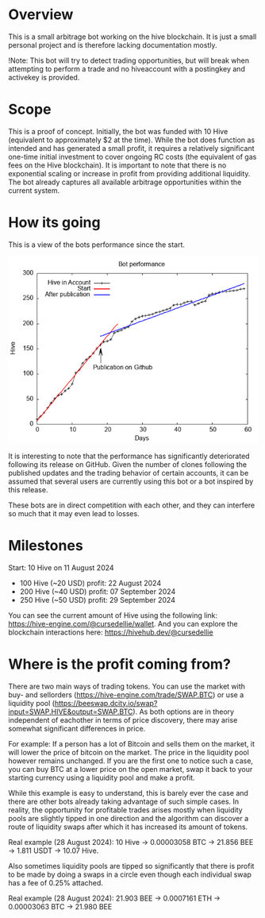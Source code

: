 # Overview
This is a small arbitrage bot working on the hive blockchain. It is just a small personal project and is therefore lacking documentation mostly.

!Note: This bot will try to detect trading opportunities, but will break when attempting to perform a trade and no hiveaccount with a postingkey and activekey is provided.

# Scope
This is a proof of concept. Initially, the bot was funded with 10 Hive (equivalent to approximately $2 at the time). While the bot does function as intended and has generated a small profit, it requires a relatively significant one-time initial investment to cover ongoing RC costs (the equivalent of gas fees on the Hive blockchain). It is important to note that there is no exponential scaling or increase in profit from providing additional liquidity. The bot already captures all available arbitrage opportunities within the current system.

# How its going

This is a view of the bots performance since the start.

![Arbitrage Performance](plot/plot.png)

It is interesting to note that the performance has significantly deteriorated following its release on GitHub. Given the number of clones following the published updates and the trading behavior of certain accounts, it can be assumed that several users are currently using this bot or a bot inspired by this release.

These bots are in direct competition with each other, and they can interfere so much that it may even lead to losses.

# Milestones
Start: 10 Hive on 11 August 2024
- 100 Hive (~20 USD) profit: 22 August 2024
- 200 Hive (~40 USD) profit: 07 September 2024
- 250 Hive (~50 USD) profit: 29 September 2024

You can see the current amount of Hive using the following link: https://hive-engine.com/@cursedellie/wallet.
And you can explore the blockchain interactions here: https://hivehub.dev/@cursedellie

# Where is the profit coming from?
There are two main ways of trading tokens. You can use the market with buy- and sellorders (https://hive-engine.com/trade/SWAP.BTC) or use a liquidity pool (https://beeswap.dcity.io/swap?input=SWAP.HIVE&output=SWAP.BTC). As both options are in theory independent of eachother in terms of price discovery, there may arise somewhat significant differences in price.

For example: If a person has a lot of Bitcoin and sells them on the market, it will lower the price of bitcoin on the market. The price in the liquidity pool however remains unchanged. If you are the first one to notice such a case, you can buy BTC at a lower price on the open market, swap it back to your starting currency using a liquidity pool and make a profit.

While this example is easy to understand, this is barely ever the case and there are other bots already taking advantage of such simple cases. In reality, the opportunity for profitable trades arises mostly when liquidity pools are slightly tipped in one direction and the algorithm can discover a route of liquidity swaps after which it has increased its amount of tokens.

Real example (28 August 2024): 10 Hive -> 0.00003058 BTC -> 21.856 BEE -> 1.811 USDT -> 10.07 Hive.

Also sometimes liquidity pools are tipped so significantly that there is profit to be made by doing a swaps in a circle even though each individual swap has a fee of 0.25% attached.

Real example (28 August 2024): 21.903 BEE -> 0.0007161 ETH -> 0.00003063 BTC -> 21.980 BEE